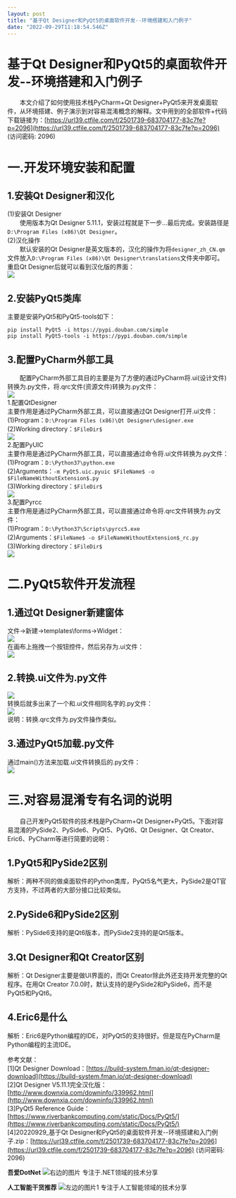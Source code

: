 ```yaml
---
layout: post
title: "基于Qt Designer和PyQt5的桌面软件开发--环境搭建和入门例子"
date: "2022-09-29T11:18:54.546Z"
---
```

基于Qt Designer和PyQt5的桌面软件开发--环境搭建和入门例子
=====================================

  本文介绍了如何使用技术栈PyCharm+Qt Designer+PyQt5来开发桌面软件，从环境搭建、例子演示到对容易混淆概念的解释。文中用到的全部软件+代码下载链接为：[https://url39.ctfile.com/f/2501739-683704177-83c7fe?p=2096](https://url39.ctfile.com/f/2501739-683704177-83c7fe?p=2096) (访问密码: 2096)

一.开发环境安装和配置
===========

1.安装Qt Designer和汉化
------------------

(1)安装Qt Designer  
  使用版本为Qt Designer 5.11.1，安装过程就是下一步...最后完成。安装路径是`D:\Program Files (x86)\Qt Designer`。  
(2)汉化操作  
  默认安装的Qt Designer是英文版本的，汉化的操作为将`designer_zh_CN.qm`文件放入`D:\Program Files (x86)\Qt Designer\translations`文件夹中即可。重启Qt Designer后就可以看到汉化版的界面：  
![](https://files.mdnice.com/user/26218/419bb7bd-3219-4d67-b105-2e9c141da5e7.png)

2.安装PyQt5类库
-----------

主要是安装PyQt5和PyQt5-tools如下：

    pip install PyQt5 -i https://pypi.douban.com/simple
    pip install PyQt5-tools -i https://pypi.douban.com/simple
    

3.配置PyCharm外部工具
---------------

  配置PyCharm外部工具目的主要是为了方便的通过PyCharm将.ui(设计文件)转换为.py文件，将.qrc文件(资源文件)转换为.py文件：  
![](https://files.mdnice.com/user/26218/d1abe847-5921-4f79-8c87-cf81660afae0.png)  
1.配置QtDesigner  
主要作用是通过PyCharm外部工具，可以直接通过Qt Designer打开.ui文件：  
(1)Program：`D:\Program Files (x86)\Qt Designer\designer.exe`  
(2)Working directory：`$FileDir$`  
![](https://files.mdnice.com/user/26218/fddd04ab-e536-4ef8-9430-69ed8fb09b77.png)  
2.配置PyUIC  
主要作用是通过PyCharm外部工具，可以直接通过命令将.ui文件转换为.py文件：  
(1)Program：`D:\Python37\python.exe`  
(2)Arguments：`-m PyQt5.uic.pyuic $FileName$ -o $FileNameWithoutExtension$.py`  
(3)Working directory：`$FileDir$`  
![](https://files.mdnice.com/user/26218/95362971-c19a-41c1-8d7a-d4971f115e39.png)  
3.配置Pyrcc  
主要作用是通过PyCharm外部工具，可以直接通过命令将.qrc文件转换为.py文件：  
(1)Program：`D:\Python37\Scripts\pyrcc5.exe`  
(2)Arguments：`$FileName$ -o $FileNameWithoutExtension$_rc.py`  
(3)Working directory：`$FileDir$`  
![](https://files.mdnice.com/user/26218/b192efdb-9222-4778-88f0-8030f97b2cc7.png)

二.PyQt5软件开发流程
=============

1.通过Qt Designer新建窗体
-------------------

文件->新建->templates\\forms->Widget：  
![](https://files.mdnice.com/user/26218/3fcbc211-a74e-4783-b3d5-d8e237d669e2.png)  
在画布上拖拽一个按钮控件，然后另存为.ui文件：  
![](https://files.mdnice.com/user/26218/65527a19-e104-49e2-9346-b2b0580a0771.png)

2.转换.ui文件为.py文件
---------------

![](https://files.mdnice.com/user/26218/a2d7beeb-b9d0-41ff-b6f9-01e42ea212f8.png)  
转换后就多出来了一个和.ui文件相同名字的.py文件：  
![](https://files.mdnice.com/user/26218/20728104-6c9e-4244-9df2-a2ca376d1567.png)  
说明：转换.qrc文件为.py文件操作类似。

3.通过PyQt5加载.py文件
----------------

通过main()方法来加载.ui文件转换后的.py文件：  
![](https://files.mdnice.com/user/26218/57029b6d-5f95-4aa2-a3a4-f529dadae271.png)

三.对容易混淆专有名词的说明
==============

  自己开发PyQt5软件的技术栈是PyCharm+Qt Designer+PyQt5。下面对容易混淆的PySide2、PySide6、PyQt5、PyQt6、Qt Designer、Qt Creator、Eric6、PyCharm等进行简要的说明：

1.PyQt5和PySide2区别
-----------------

解析：两种不同的做桌面软件的Python类库，PyQt5名气更大，PySide2是QT官方支持，不过两者的大部分接口比较类似。

2.PySide6和PySide2区别
-------------------

解析：PySide6支持的是Qt6版本，而PySide2支持的是Qt5版本。

3.Qt Designer和Qt Creator区别
--------------------------

解析：Qt Designer主要是做UI界面的，而Qt Creator除此外还支持开发完整的Qt程序。在用Qt Creator 7.0.0时，默认支持的是PySide2和PySide6，而不是PyQt5和PyQt6。

4.Eric6是什么
----------

解析：Eric6是Python编程的IDE，对PyQt5的支持很好。但是现在PyCharm是Python编程的主流IDE。

参考文献：  
\[1\]Qt Designer Download：[https://build-system.fman.io/qt-designer-download](https://build-system.fman.io/qt-designer-download)  
\[2\]Qt Designer V5.11.1完全汉化版：[http://www.downxia.com/downinfo/339962.html](http://www.downxia.com/downinfo/339962.html)  
\[3\]PyQt5 Reference Guide：[https://www.riverbankcomputing.com/static/Docs/PyQt5/](https://www.riverbankcomputing.com/static/Docs/PyQt5/)  
\[4\]20220929\_基于Qt Designer和PyQt5的桌面软件开发--环境搭建和入门例子.zip：[https://url39.ctfile.com/f/2501739-683704177-83c7fe?p=2096](https://url39.ctfile.com/f/2501739-683704177-83c7fe?p=2096) (访问密码: 2096)

**吾爱DotNet** ![右边的图片](https://files.mdnice.com/user/26218/f7c199c0-8fc5-4189-aa76-227a26181c02.jpg) 专注于.NET领域的技术分享

**人工智能干货推荐** ![左边的图片1](https://files.mdnice.com/user/26218/f7eecbb5-e124-401b-8508-7061a074cf71.jpg) 专注于人工智能领域的技术分享